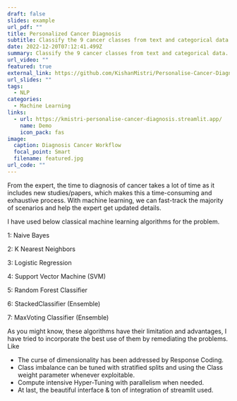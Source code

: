 ```yaml
---
draft: false
slides: example
url_pdf: ""
title: Personalized Cancer Diagnosis
subtitle: Classify the 9 cancer classes from text and categorical data.
date: 2022-12-20T07:12:41.499Z
summary: Classify the 9 cancer classes from text and categorical data.
url_video: ""
featured: true
external_link: https://github.com/KishanMistri/Personalise-Cancer-Diagnosis/blob/main/README.md
url_slides: ""
tags:
  - NLP
categories:
  - Machine Learning
links:
  - url: https://kmistri-personalise-cancer-diagnosis.streamlit.app/
    name: Demo
    icon_pack: fas
image:
  caption: Diagnosis Cancer Workflow
  focal_point: Smart
  filename: featured.jpg
url_code: ""
---
```

From the expert, the time to diagnosis of cancer takes a lot of time as it includes new studies/papers, which makes this a time-consuming and exhaustive process. With machine learning, we can fast-track the majority of scenarios and help the expert get updated details.

I have used below classical machine learning algorithms for the problem.

1: Naive Bayes

2: K Nearest Neighbors

3: Logistic Regression

4: Support Vector Machine (SVM)

5: Random Forest Classifier

6: StackedClassifier (Ensemble)

7: MaxVoting Classifier (Ensemble)

As you might know, these algorithms have their limitation and advantages, I have tried to incorporate the best use of them by remediating the problems. Like

* The curse of dimensionality has been addressed by Response Coding.
* Class imbalance can be tuned with stratified splits and using the Class weight parameter whenever exploitable.
* Compute intensive Hyper-Tuning with parallelism when needed.
* At last, the beautiful interface & ton of integration of streamlit used.